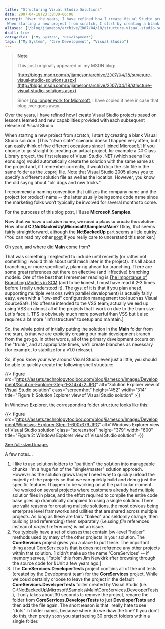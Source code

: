 ```yaml
---
title: "Structuring Visual Studio Solutions"
date: 2007-04-18T23:38:00-06:00
excerpt: "Over the years, I have refined how I create Visual Studio projects based on lessons learned and new capabilities provided with each subsequent release of Visual Studio. 
 When starting a new project from scratch, I start by creating a blank Visual Studio..."
aliases: ["/blog/jjameson/archive/2007/04/18/structure-visual-studio-solutions.aspx"]
draft: true
categories: ["My System", "Development"]
tags: ["My System", "Core Development", "Visual Studio"]
---
```


> **Note**
>
> This post originally appeared on my MSDN blog:
>
> [http://blogs.msdn.com/b/jjameson/archive/2007/04/18/structure-visual-studio-solutions.aspx](http://blogs.msdn.com/b/jjameson/archive/2007/04/18/structure-visual-studio-solutions.aspx)
>
> Since [I no longer work for Microsoft](/blog/jjameson/2011/09/02/last-day-with-microsoft), I have copied it here in case that blog ever goes away.

Over the years, I have refined how I create Visual Studio projects based on lessons learned and new capabilities provided with each subsequent release of Visual Studio.

When starting a new project from scratch, I start by creating a blank Visual Studio solution. [This "clean slate" scenario doesn't happen very often, but I can easily think of five different occasions since I joined Microsoft.] If you choose to go straight to creating an actual project, for example a C# Class Library project, the first release of Visual Studio .NET (which seems like eons ago) would automatically create the solution with the same name as the project and, if I remember correctly, it would drop the .sln file in the same folder as the .csproj file. Note that Visual Studio 2005 allows you to specify a different solution file as well as the location. However, you know the old saying about "old dogs and new tricks."

I recommend a naming convention that utilizes the company name and the project (or product) name -- the latter usually being some code name since the marketing folks won't typically be involved for several months to come.

For the purposes of this blog post, I'll use **Microsoft.Samples**.

Now that we have a solution name, we need a place to create the solution. How about **C:\NotBackedUp\Microsoft\Samples\Main**? Okay, that seems fairly straightforward, although the **NotBackedUp** part seems a little quirky. (You can read my other [post](/blog/jjameson/2007/03/22/backedup-and-notbackedup) if you really care to understand this moniker.)

Oh yeah, and where did **Main** come from?

That was something I neglected to include until recently (or rather not something I would think about until much later in the project). It's all about branching, or more specifically, planning ahead for branching. There are some great references out there on effective (and inffective) branching models. One of the best that I remember reading is [The Importance of Branching Models in SCM](http://downloads.seapine.com/pub/papers/SCMBranchingModels.pdf) (and to be honest, I must have read it 2-3 times before I really understood it). The gyst of it is that if you plan ahead, supporting multiple versions (with parallel development) is actually fairly easy, even with a "low-end" configuration management tool such as Visual SourceSafe. [No offense intended to the VSS team; actually we end up using VSS on almost all of the projects that I work on due to the team size. Let's face it, TFS is obviously much more powerful than VSS but it also requires a lot more "infrastructure" to setup and maintain.]

So, the whole point of initially putting the solution in the **Main** folder from the start, is that we are explicitly creating our main development branch from the get-go. In other words, all of the primary development occurs on the "trunk", and at appropriate times, we'll create branches as necessary (for example, to stabilize for a v1.0 release).

So, if you know your way around Visual Studio even just a little, you should be able to quickly create the following shell structure:

{{< figure src="https://assets.technologytoolbox.com/blog/jjameson/Images/Development/Solution-Explorer-Step-1-314x452.JPG" alt="Solution Explorer view of Visual Studio solution" class="screenshot" height="452" width="314" title="Figure 1: Solution Explorer view of Visual Studio solution" >}}

In Windows Explorer, the corresponding folder structure looks like this:

{{< figure src="https://assets.technologytoolbox.com/blog/jjameson/Images/Development/Windows-Explorer-Step-1-600x379.JPG" alt="Windows Explorer view of Visual Studio solution" class="screenshot" height="379" width="600" title="Figure 2: Windows Explorer view of Visual Studio solution" >}}

[See full-sized image.](https://assets.technologytoolbox.com/blog/jjameson/Images/Development/Windows-Explorer-Step-1-767x485.JPG)

A few notes...

1. I like to use solution folders to "partition" the solution into manageable chunks. I'm a huge fan of the "single/master" solution approach. However as the solution grows larger I need way to quickly unload the majority of the projects so that we can quickly build and debug just the specific features I happen to be working on at the particular moment. I've worked on several projects where customers already had multiple solution files in place, and the effort required to compile the entire code base goes up dramatically compared to using a single solution. There are valid reasons for creating multiple solutions, the most obvious being enterprise level frameworks and utilities that are shared across multiple projects. As long as these are fairly "baked" and seldomly change, then building (and referencing) them separately (i.e.using *file* references instead of *project* references) is not an issue.
2. You typically have a set of classes that contain low-level "helper" methods used by many of the other projects in your solution. The **CoreServices** project gives you a place to put these. The important thing about CoreServices is that is does not reference any other projects within that solution. [I didn't make up the name "CoreServices" -- if memory serves, I "stole" this from Jim Newkirk after browsing through the source code for NUnit a few years ago.]
3. The **CoreServices.DeveloperTests** project contains all of the unit tests (created by the Development team) for the **CoreServices** project. While we could certainly choose to leave the project in the default **CoreServices.DeveloperTests** folder created by Visual Studio (i.e. C:\NotBackedUp\Microsoft\Samples\Main\CoreServices.DeveloperTests), it only takes about 30 seconds to remove the project, rename the folder from **CoreServices.DeveloperTests** to just **DeveloperTests** and then add the file again. The short reason is that I really hate to see "dots" in folder names, because where do we draw the line? If you don't do this, then pretty soon you start seeing 30 project folders within a single folder.

